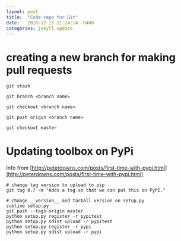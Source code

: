 ```yaml
---
layout: post
title:  "Code repo for Git"
date:   2016-12-15 11:24:14 -0400
categories: jekyll update
---
```


# creating a new branch for making pull requests

```
git stash

git branch <branch name>

git checkout <branch name>

git push origin <branch name>

git checkout master
```

# Updating toolbox on PyPi
Info from [http://peterdowns.com/posts/first-time-with-pypi.html](http://peterdowns.com/posts/first-time-with-pypi.html)

```
# change tag version to upload to pip
git tag 0.7 -m "Adds a tag so that we can put this on PyPI."

# change __version__ and tarball version on setup.py
sublime setup.py
git push --tags origin master
python setup.py register -r pypitest
python setup.py sdist upload -r pypitest
python setup.py register -r pypi
python setup.py sdist upload -r pypi
```




